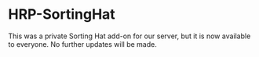 # HRP-SortingHat
This was a private Sorting Hat add-on for our server, but it is now available to everyone.
No further updates will be made.
